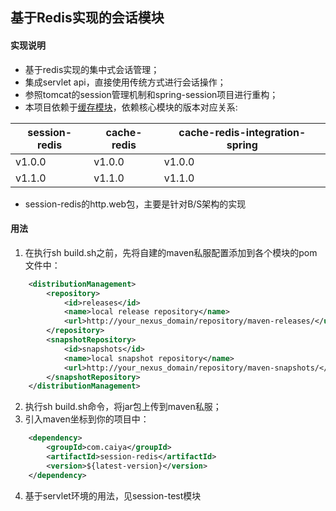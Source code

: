 ## 基于Redis实现的会话模块
#### 实现说明
* 基于redis实现的集中式会话管理；
* 集成servlet api，直接使用传统方式进行会话操作；
* 参照tomcat的session管理机制和spring-session项目进行重构；
* 本项目依赖于[缓存模块](https://github.com/wnjustdoit/cache)，依赖核心模块的版本对应关系:

session-redis|cache-redis|cache-redis-integration-spring|
---|-----|---
v1.0.0|v1.0.0|v1.0.0
v1.1.0|v1.1.0|v1.1.0
* session-redis的http.web包，主要是针对B/S架构的实现

#### 用法
1. 在执行sh build.sh之前，先将自建的maven私服配置添加到各个模块的pom文件中：
```xml
    <distributionManagement>
        <repository>
            <id>releases</id>
            <name>local release repository</name>
            <url>http://your_nexus_domain/repository/maven-releases/</url>
        </repository>
        <snapshotRepository>
            <id>snapshots</id>
            <name>local snapshot repository</name>
            <url>http://your_nexus_domain/repository/maven-snapshots/</url>
        </snapshotRepository>
    </distributionManagement>
```
2. 执行sh build.sh命令，将jar包上传到maven私服；
3. 引入maven坐标到你的项目中：
```xml
    <dependency>
        <groupId>com.caiya</groupId>
        <artifactId>session-redis</artifactId>
        <version>${latest-version}</version>
    </dependency>
```
4. 基于servlet环境的用法，见session-test模块
